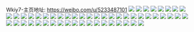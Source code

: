 Wkiy7-主页地址: https://weibo.com/u/5233487101 
![](https://wx4.sinaimg.cn/mw2000/005Ibb4hgy1h93pt1k0jpj31o0280npd.jpg) 
![](https://wx4.sinaimg.cn/mw2000/005Ibb4hgy1h93psxeea6j31ny20thdt.jpg) 
![](https://wx4.sinaimg.cn/mw2000/005Ibb4hgy1h8ifm86co9j30u00u0jw9.jpg) 
![](https://wx4.sinaimg.cn/mw2000/005Ibb4hgy1h8bxev4ul8j30wi1yckjl.jpg) 
![](https://wx4.sinaimg.cn/mw2000/005Ibb4hgy1h7v5gxj8btj32c02mce83.jpg) 
![](https://wx4.sinaimg.cn/mw2000/005Ibb4hgy1h101d0dsirj33402c04qq.jpg) 
![](https://wx4.sinaimg.cn/mw2000/005Ibb4hgy1h101d97k2wj31o0280e81.jpg) 
![](https://wx4.sinaimg.cn/mw2000/005Ibb4hgy1h101dbewa8j32tc2401ky.jpg) 
![](https://wx4.sinaimg.cn/mw2000/005Ibb4hgy1h101dh9z12j32c02c07wi.jpg) 
![](https://wx4.sinaimg.cn/mw2000/005Ibb4hgy1h101dl4td8j31o027ynpe.jpg) 
![](https://wx4.sinaimg.cn/mw2000/005Ibb4hgy1gtxt199o45j60u00u0wim02.jpg) 
![](https://wx4.sinaimg.cn/mw2000/005Ibb4hgy1gtxt19s5rsj60u00u0wib02.jpg) 
![](https://wx4.sinaimg.cn/mw2000/005Ibb4hgy1gs1ev2c1kyj30u013z7en.jpg) 
![](https://wx4.sinaimg.cn/mw2000/005Ibb4hgy1gs1ev36e3vj30u013z7cx.jpg) 
![](https://wx4.sinaimg.cn/mw2000/005Ibb4hgy1gs1ev3vqjej313e0u048x.jpg) 
![](https://wx4.sinaimg.cn/mw2000/005Ibb4hgy1grk81xb2hnj3340340qvl.jpg) 
![](https://wx4.sinaimg.cn/mw2000/005Ibb4hgy1grk82t0vrmj32c0341b2n.jpg) 
![](https://wx4.sinaimg.cn/mw2000/005Ibb4hgy1grk839mo5aj32c0342x6v.jpg) 
![](https://wx4.sinaimg.cn/mw2000/005Ibb4hgy1grk83yvhpej3340340e8f.jpg) 
![](https://wx4.sinaimg.cn/mw2000/005Ibb4hgy1grk843jc4ej32c0340qv5.jpg) 
![](https://wx4.sinaimg.cn/mw2000/005Ibb4hgy1grk85esnkzj32c0340qv6.jpg) 
![](https://wx4.sinaimg.cn/mw2000/005Ibb4hgy1grk85h3xrfj32c03404oh.jpg) 
![](https://wx4.sinaimg.cn/mw2000/005Ibb4hgy1grk857yesbj32c02c01kx.jpg) 
![](https://wx4.sinaimg.cn/mw2000/005Ibb4hgy1grk85th258j32c02c01kx.jpg) 
![](https://wx4.sinaimg.cn/mw2000/005Ibb4hgy1grk868kwagj33402c0npd.jpg) 
![](https://wx4.sinaimg.cn/mw2000/005Ibb4hgy1grk812koj9j62c03404qp02.jpg) 
![](https://wx4.sinaimg.cn/mw2000/005Ibb4hly1gq43epz0jmj32801o0kjl.jpg) 
![](https://wx4.sinaimg.cn/mw2000/005Ibb4hly1gq43ergertj31o02807wh.jpg) 
![](https://wx4.sinaimg.cn/mw2000/005Ibb4hly1gq43et6izij31o0280u0x.jpg) 
![](https://wx4.sinaimg.cn/mw2000/005Ibb4hly1gq43etv7moj30tp103tqn.jpg) 
![](https://wx4.sinaimg.cn/mw2000/005Ibb4hly1gq43evd7snj33402c0npd.jpg) 
![](https://wx4.sinaimg.cn/mw2000/005Ibb4hly1gq43ezc5m9j32c03404qp.jpg) 
![](https://wx4.sinaimg.cn/mw2000/005Ibb4hly1gq43f1abluj32801o0hdt.jpg) 
![](https://wx4.sinaimg.cn/mw2000/005Ibb4hly1gq43f3k31lj31o0280kjl.jpg) 
![](https://wx4.sinaimg.cn/mw2000/005Ibb4hly1gn4j3ut27nj32c0340qv6.jpg) 
![](https://wx4.sinaimg.cn/mw2000/005Ibb4hly1gn4j3lsvhuj32c03401kz.jpg) 
![](https://wx4.sinaimg.cn/mw2000/005Ibb4hly1gn4j43gro4j32c0340u0y.jpg) 
![](https://wx4.sinaimg.cn/mw2000/005Ibb4hly1glvvyuo9sgj32c03404qp.jpg) 
![](https://wx4.sinaimg.cn/mw2000/005Ibb4hly1glvvykxeuqj33402c07ft.jpg) 
![](https://wx4.sinaimg.cn/mw2000/005Ibb4hly1glvvyodm2gj32c02c0kgb.jpg) 
![](https://wx4.sinaimg.cn/mw2000/005Ibb4hly1glvvymnsfhj33402c0npd.jpg) 
![](https://wx4.sinaimg.cn/mw2000/005Ibb4hly1glvvynwpjhj31o02804qp.jpg) 
![](https://wx4.sinaimg.cn/mw2000/005Ibb4hly1glvvyppgg1j30n01bxds1.jpg) 
![](https://wx4.sinaimg.cn/mw2000/005Ibb4hly1glvvyj1uooj32c02c0kjl.jpg) 
![](https://wx4.sinaimg.cn/mw2000/005Ibb4hly1glvvyq349bj32c02c07su.jpg) 
![](https://wx4.sinaimg.cn/mw2000/005Ibb4hly1glvvys61vqj33402c0b29.jpg) 
![](https://wx4.sinaimg.cn/mw2000/005Ibb4hly1gi29jsyjigj31400u0qdl.jpg) 
![](https://wx4.sinaimg.cn/mw2000/005Ibb4hly1gi29jtffo1j31400u047x.jpg) 
![](https://wx4.sinaimg.cn/mw2000/005Ibb4hly1gi29jtwrqej309q09qjrv.jpg) 
![](https://wx4.sinaimg.cn/mw2000/005Ibb4hly1gfte6p30y2j32c03401kz.jpg) 
![](https://wx4.sinaimg.cn/mw2000/005Ibb4hly1gfte6r7oj8j32c0340e81.jpg) 
![](https://wx4.sinaimg.cn/mw2000/005Ibb4hly1gfnfi70mpfj33402c01kx.jpg) 
